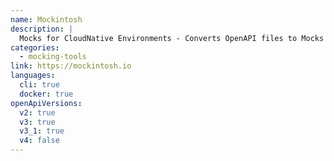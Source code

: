 ```yaml
---
name: Mockintosh
description: |
  Mocks for CloudNative Environments - Converts OpenAPI files to Mocks and use them to develop in isolated environments and test edge cases, Async call to queues such as Kafka or RabbitMQ or simulate performance & chaos testing
categories:
  - mocking-tools
link: https://mockintosh.io
languages:
  cli: true
  docker: true
openApiVersions:
  v2: true
  v3: true
  v3_1: true
  v4: false
---
```

